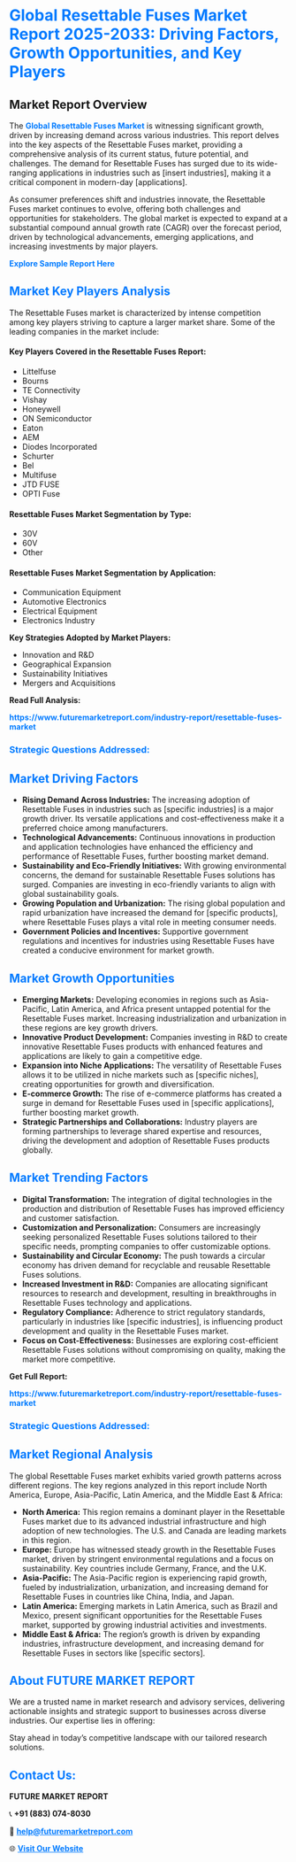 <h1 style="color: #007BFF;">Global Resettable Fuses Market Report 2025-2033: Driving Factors, Growth Opportunities, and Key Players</h1>

<section id="overview">
<h2>Market Report Overview</h2>
<p>The <a href="https://www.futuremarketreport.com/industry-report/resettable-fuses-market" style="color: #007BFF; text-decoration: none;"><strong>Global Resettable Fuses Market</strong></a> is witnessing significant growth, driven by increasing demand across various industries. This report delves into the key aspects of the Resettable Fuses market, providing a comprehensive analysis of its current status, future potential, and challenges. The demand for Resettable Fuses has surged due to its wide-ranging applications in industries such as [insert industries], making it a critical component in modern-day [applications].</p>
<p>As consumer preferences shift and industries innovate, the Resettable Fuses market continues to evolve, offering both challenges and opportunities for stakeholders. The global market is expected to expand at a substantial compound annual growth rate (CAGR) over the forecast period, driven by technological advancements, emerging applications, and increasing investments by major players.</p>
</section>

<section id="overview">
<p><a href="https://www.futuremarketreport.com/request-sample/reportId=85234" style="color: #007BFF; text-decoration: none;"><strong>Explore Sample Report Here</strong></a></p>
</section>

<section id="key-players">
<h2 style="color: #007BFF;">Market Key Players Analysis</h2>
<p>The Resettable Fuses market is characterized by intense competition among key players striving to capture a larger market share. Some of the leading companies in the market include:</p>
<h4>Key Players Covered in the Resettable Fuses Report:</h4>
<ul><li>Littelfuse</li><li>Bourns</li><li>TE Connectivity</li><li>Vishay</li><li>Honeywell</li><li>ON Semiconductor</li><li>Eaton</li><li>AEM</li><li>Diodes Incorporated</li><li>Schurter</li><li>Bel</li><li>Multifuse</li><li>JTD FUSE</li><li>OPTI Fuse</li></ul>
<h4>Resettable Fuses Market Segmentation by Type:</h4>
<ul><li>30V</li><li>60V</li><li>Other</li></ul>

<h4>Resettable Fuses Market Segmentation by Application:</h4>
<ul><li>Communication Equipment</li><li>Automotive Electronics</li><li>Electrical Equipment</li><li>Electronics Industry</li></ul>
<p><strong>Key Strategies Adopted by Market Players:</strong></p>
<ul>
<li>Innovation and R&D</li>
<li>Geographical Expansion</li>
<li>Sustainability Initiatives</li>
<li>Mergers and Acquisitions</li>
</ul>
</section>

<section>
<p><strong>Read Full Analysis: </strong></p><a href="https://www.futuremarketreport.com/industry-report/resettable-fuses-market" style="color: #007BFF; text-decoration: none;"><strong>https://www.futuremarketreport.com/industry-report/resettable-fuses-market</strong></a>
<h3 style="color: #007BFF;">Strategic Questions Addressed:</h3>
</section>

<section id="driving-factors">
<h2 style="color: #007BFF;">Market Driving Factors</h2>
<ul>
<li><strong>Rising Demand Across Industries:</strong> The increasing adoption of Resettable Fuses in industries such as [specific industries] is a major growth driver. Its versatile applications and cost-effectiveness make it a preferred choice among manufacturers.</li>
<li><strong>Technological Advancements:</strong> Continuous innovations in production and application technologies have enhanced the efficiency and performance of Resettable Fuses, further boosting market demand.</li>
<li><strong>Sustainability and Eco-Friendly Initiatives:</strong> With growing environmental concerns, the demand for sustainable Resettable Fuses solutions has surged. Companies are investing in eco-friendly variants to align with global sustainability goals.</li>
<li><strong>Growing Population and Urbanization:</strong> The rising global population and rapid urbanization have increased the demand for [specific products], where Resettable Fuses plays a vital role in meeting consumer needs.</li>
<li><strong>Government Policies and Incentives:</strong> Supportive government regulations and incentives for industries using Resettable Fuses have created a conducive environment for market growth.</li>
</ul>
</section>

<section id="growth-opportunities">
<h2 style="color: #007BFF;">Market Growth Opportunities</h2>
<ul>
<li><strong>Emerging Markets:</strong> Developing economies in regions such as Asia-Pacific, Latin America, and Africa present untapped potential for the Resettable Fuses market. Increasing industrialization and urbanization in these regions are key growth drivers.</li>
<li><strong>Innovative Product Development:</strong> Companies investing in R&D to create innovative Resettable Fuses products with enhanced features and applications are likely to gain a competitive edge.</li>
<li><strong>Expansion into Niche Applications:</strong> The versatility of Resettable Fuses allows it to be utilized in niche markets such as [specific niches], creating opportunities for growth and diversification.</li>
<li><strong>E-commerce Growth:</strong> The rise of e-commerce platforms has created a surge in demand for Resettable Fuses used in [specific applications], further boosting market growth.</li>
<li><strong>Strategic Partnerships and Collaborations:</strong> Industry players are forming partnerships to leverage shared expertise and resources, driving the development and adoption of Resettable Fuses products globally.</li>
</ul>
</section>

<section id="trending-factors">
<h2 style="color: #007BFF;">Market Trending Factors</h2>
<ul>
<li><strong>Digital Transformation:</strong> The integration of digital technologies in the production and distribution of Resettable Fuses has improved efficiency and customer satisfaction.</li>
<li><strong>Customization and Personalization:</strong> Consumers are increasingly seeking personalized Resettable Fuses solutions tailored to their specific needs, prompting companies to offer customizable options.</li>
<li><strong>Sustainability and Circular Economy:</strong> The push towards a circular economy has driven demand for recyclable and reusable Resettable Fuses solutions.</li>
<li><strong>Increased Investment in R&D:</strong> Companies are allocating significant resources to research and development, resulting in breakthroughs in Resettable Fuses technology and applications.</li>
<li><strong>Regulatory Compliance:</strong> Adherence to strict regulatory standards, particularly in industries like [specific industries], is influencing product development and quality in the Resettable Fuses market.</li>
<li><strong>Focus on Cost-Effectiveness:</strong> Businesses are exploring cost-efficient Resettable Fuses solutions without compromising on quality, making the market more competitive.</li>
</ul>
</section>

<section>
<p><strong>Get Full Report: </strong></p><a href="https://www.futuremarketreport.com/industry-report/resettable-fuses-market" style="color: #007BFF; text-decoration: none;"><strong>https://www.futuremarketreport.com/industry-report/resettable-fuses-market</strong></a>
<h3 style="color: #007BFF;">Strategic Questions Addressed:</h3>
</section>


<section id="regional-analysis">
<h2 style="color: #007BFF;">Market Regional Analysis</h2>
<p>The global Resettable Fuses market exhibits varied growth patterns across different regions. The key regions analyzed in this report include North America, Europe, Asia-Pacific, Latin America, and the Middle East & Africa:</p>
<ul>
<li><strong>North America:</strong> This region remains a dominant player in the Resettable Fuses market due to its advanced industrial infrastructure and high adoption of new technologies. The U.S. and Canada are leading markets in this region.</li>
<li><strong>Europe:</strong> Europe has witnessed steady growth in the Resettable Fuses market, driven by stringent environmental regulations and a focus on sustainability. Key countries include Germany, France, and the U.K.</li>
<li><strong>Asia-Pacific:</strong> The Asia-Pacific region is experiencing rapid growth, fueled by industrialization, urbanization, and increasing demand for Resettable Fuses in countries like China, India, and Japan.</li>
<li><strong>Latin America:</strong> Emerging markets in Latin America, such as Brazil and Mexico, present significant opportunities for the Resettable Fuses market, supported by growing industrial activities and investments.</li>
<li><strong>Middle East & Africa:</strong> The region’s growth is driven by expanding industries, infrastructure development, and increasing demand for Resettable Fuses in sectors like [specific sectors].</li>
</ul>
</section>

<footer>
<h2 style="color: #007BFF;">About FUTURE MARKET REPORT</h2>
<p>We are a trusted name in market research and advisory services, delivering actionable insights and strategic support to businesses across diverse industries. Our expertise lies in offering:</p>

<p>Stay ahead in today’s competitive landscape with our tailored research solutions.</p>

<h2 style="color: #007BFF;">Contact Us:</h2>
<p><strong>FUTURE MARKET REPORT</strong></p>
<p>📞 <strong>+91 (883) 074-8030</strong></p>
<p>📧 <strong><a href="mailto:help@futuremarketreport.com" style="color: #007BFF;">help@futuremarketreport.com</a></strong></p>
<p>🌐 <strong><a href="https://www.futuremarketreport.com/" style="color: #007BFF;">Visit Our Website</a></strong></p>
</footer>